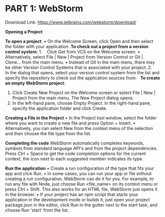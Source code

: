 # PART 1: WebStorm 

Download Link: https://www.jetbrains.com/webstorm/download/

**Opening a Project**

**To open a project**:
	•	On the Welcome Screen, click Open and then select the folder with your application.
**To check out a project from a version control system**:
1.    Click Get from VCS on the Welcome screen.
	•	Alternatively, select File | New | Project from Version Control or Git | Clone… from the main menu.
	•	Instead of Git in the main menu, there may be other Version Control Systems that is associated with your project.
2.    In the dialog that opens, select your version control system from the list and specify the repository to check out the application sources from. 
 
**To create an empty WebStorm project**:
1. Click Create New Project on the Welcome screen or select File | New | Project from the main menu. The New Project dialog opens.
2. In the left-hand pane, choose Empty Project. In the right-hand pane, specify the application folder and click Create. 

**Creating a File in the Project**
• In the Project tool window, select the folder where you want to create a new file and press Option + Insert.
• Alternatively, you can select New from the context menu of the selection and then choose the file type from the list.

**Completing the code**
WebStorm automatically completes keywords, symbols from standard language API's and from the project dependencies. Press Ctrl + Space to get the code completion options for the current context, the icon next to each suggested member indicates its type.

**Run the application**
• Create a run configuration of the type that fits your app and click Run.
• In some cases, you can run your app or file without creating a run configuration, WebStorm can do it for you. For example, to run any file with Node, just choose Run <file_name> on its context menu or press Ctrl + Shift. This also works for an HTML file, WebStorm just opens it in the browser.
• If your project has an npm script that starts your application in the development mode or builds it, just open your project package.json in the editor, click Run in the gutter next to the start task, and choose Run 'start' from the list.

